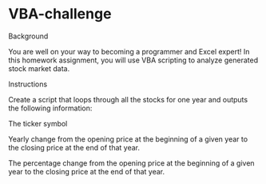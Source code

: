 # VBA-challenge

Background

You are well on your way to becoming a programmer and Excel expert! In this homework assignment, you will use VBA scripting to analyze generated stock market data.

Instructions

Create a script that loops through all the stocks for one year and outputs the following information:

The ticker symbol

Yearly change from the opening price at the beginning of a given year to the closing price at the end of that year.

The percentage change from the opening price at the beginning of a given year to the closing price at the end of that year. 
